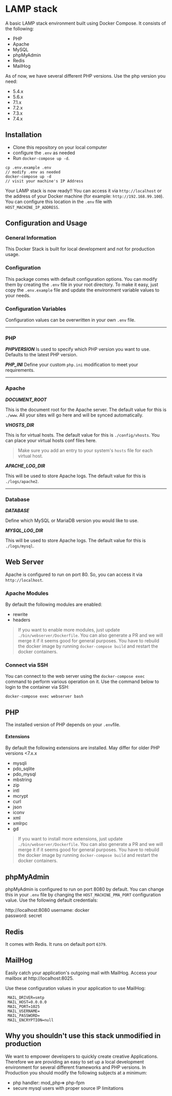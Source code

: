 #  LAMP stack 

A basic LAMP stack environment built using Docker Compose. It consists of the following:

* PHP
* Apache
* MySQL
* phpMyAdmin
* Redis
* MailHog

As of now, we have several different PHP versions. Use the php version you need:

* 5.4.x
* 5.6.x
* 7.1.x
* 7.2.x
* 7.3.x
* 7.4.x

##  Installation
 
* Clone this repository on your local computer
* configure the `.env` as needed 
* Run `docker-compose up -d`.

```shell
cp .env.example .env
// modify .env as needed
docker-compose up -d
// visit your machine's IP Address
```

Your LAMP stack is now ready!! You can access it via `http://localhost` or the address of your Docker machine (for example: `http://192.168.99.100`). You can configure this location in the `.env` file with `HOST_MACHINE_IP_ADDRESS`.

##  Configuration and Usage

### General Information 
This Docker Stack is built for local development and not for production usage.

### Configuration
This package comes with default configuration options. You can modify them by creating the `.env` file in your root directory.
To make it easy, just copy the `.env.example` file and update the environment variable values to your needs.

### Configuration Variables
Configuration values can be overwritten in your own `.env` file.

---
### PHP

_**PHPVERSION**_
Is used to specify which PHP version you want to use. Defaults to the latest PHP version. 

_**PHP_INI**_
Define your custom `php.ini` modification to meet your requirements. 

---
### Apache 


_**DOCUMENT_ROOT**_

This is the document root for the Apache server. The default value for this is `./www`. All your sites will go here and will be synced automatically.

_**VHOSTS_DIR**_

This is for virtual hosts. The default value for this is `./config/vhosts`. You can place your virtual hosts conf files here.

> Make sure you add an entry to your system's `hosts` file for each virtual host.

_**APACHE_LOG_DIR**_

This will be used to store Apache logs. The default value for this is `./logs/apache2`.

---
### Database


_**DATABASE**_

Define which MySQL or MariaDB version you would like to use. 

_**MYSQL_LOG_DIR**_

This will be used to store Apache logs. The default value for this is `./logs/mysql`.

## Web Server

Apache is configured to run on port 80. So, you can access it via `http://localhost`.

### Apache Modules

By default the following modules are enabled:

* rewrite
* headers

> If you want to enable more modules, just update `./bin/webserver/Dockerfile`. You can also generate a PR and we will merge it if it seems good for general purposes.
> You have to rebuild the docker image by running `docker-compose build` and restart the docker containers.

### Connect via SSH

You can connect to the web server using the `docker-compose exec` command to perform various operation on it. Use the command below to login to the container via SSH:

```shell
docker-compose exec webserver bash
```

## PHP

The installed version of PHP depends on your `.env`file. 

#### Extensions

By default the following extensions are installed. 
May differ for older PHP versions <7.x.x

* mysqli
* pdo_sqlite
* pdo_mysql
* mbstring
* zip
* intl
* mcrypt
* curl
* json
* iconv
* xml
* xmlrpc
* gd

> If you want to install more extensions, just update `./bin/webserver/Dockerfile`. You can also generate a PR and we will merge it if it seems good for general purposes.
> You have to rebuild the docker image by running `docker-compose build` and restart the docker containers.

## phpMyAdmin

phpMyAdmin is configured to run on port 8080 by default. You can change this in your `.env` file by changing the `HOST_MACHINE_PMA_PORT` configuration value. Use the following default credentials:

http://localhost:8080
username: docker  
password: secret

## Redis

It comes with Redis. It runs on default port `6379`.

## MailHog

Easily catch your application's outgoing mail with MailHog. Access your mailbox at http://localhost:8025.

Use these configuration values in your application to use MailHog:

```
 MAIL_DRIVER=smtp
 MAIL_HOST=0.0.0.0
 MAIL_PORT=1025
 MAIL_USERNAME=
 MAIL_PASSWORD=
 MAIL_ENCRYPTION=null
 ```

## Why you shouldn't use this stack unmodified in production
We want to empower developers to quickly create creative Applications. Therefore we are providing an easy to set up a local development environment for several different frameworks and PHP versions. 
In Production you should modify the following subjects at a minimum:

* php handler: mod_php=> php-fpm
* secure mysql users with proper source IP limitations